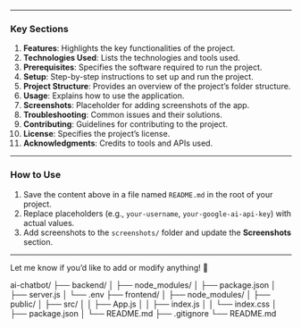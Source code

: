 
---

### **Key Sections**
1. **Features**: Highlights the key functionalities of the project.
2. **Technologies Used**: Lists the technologies and tools used.
3. **Prerequisites**: Specifies the software required to run the project.
4. **Setup**: Step-by-step instructions to set up and run the project.
5. **Project Structure**: Provides an overview of the project’s folder structure.
6. **Usage**: Explains how to use the application.
7. **Screenshots**: Placeholder for adding screenshots of the app.
8. **Troubleshooting**: Common issues and their solutions.
9. **Contributing**: Guidelines for contributing to the project.
10. **License**: Specifies the project’s license.
11. **Acknowledgments**: Credits to tools and APIs used.

---

### **How to Use**
1. Save the content above in a file named `README.md` in the root of your project.
2. Replace placeholders (e.g., `your-username`, `your-google-ai-api-key`) with actual values.
3. Add screenshots to the `screenshots/` folder and update the **Screenshots** section.

---

Let me know if you’d like to add or modify anything! 🚀

ai-chatbot/
├── backend/
│   ├── node_modules/
│   ├── package.json
│   ├── server.js
│   └── .env
├── frontend/
│   ├── node_modules/
│   ├── public/
│   ├── src/
│   │   ├── App.js
│   │   ├── index.js
│   │   └── index.css
│   ├── package.json
│   └── README.md
├── .gitignore
└── README.md

